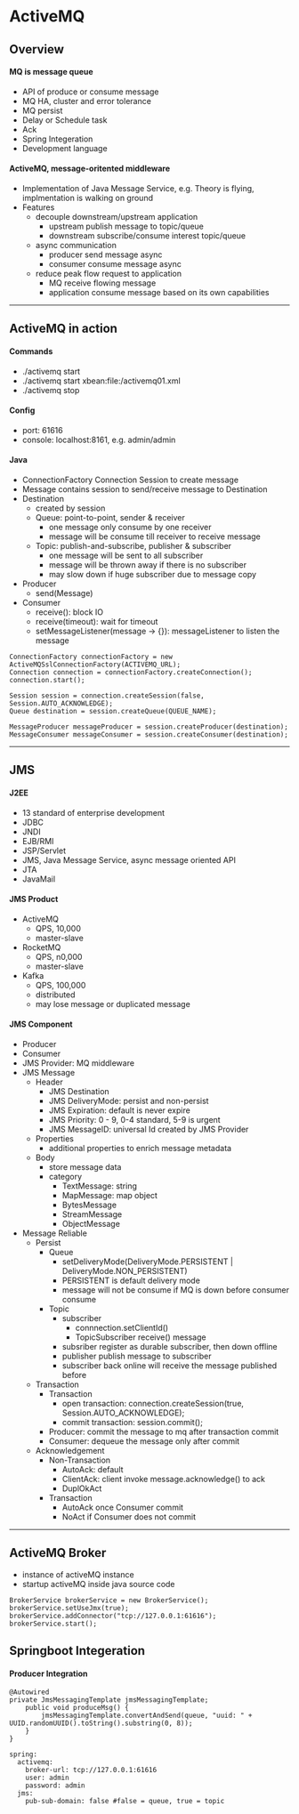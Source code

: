 # ActiveMQ

## Overview
#### MQ is message queue
+ API of produce or consume message
+ MQ HA, cluster and error tolerance
+ MQ persist
+ Delay or Schedule task
+ Ack
+ Spring Integeration
+ Development language
#### ActiveMQ, message-oritented middleware
+ Implementation of Java Message Service, e.g. Theory is flying, implmentation is walking on ground
+ Features
    + decouple downstream/upstream application
        + upstream publish message to topic/queue 
        + downstream subscribe/consume interest topic/queue 
    + async communication
        + producer send message async
        + consumer consume message async
    + reduce peak flow request to application
        + MQ receive flowing message
        + application consume message based on its own capabilities
***
   
    
## ActiveMQ in action
#### Commands
- ./activemq start
- ./activemq start xbean:file:<filePath>/activemq01.xml
- ./activemq stop
#### Config
- port: 61616
- console: localhost:8161, e.g. admin/admin
#### Java
- ConnectionFactory
    Connection
        Session to create message
- Message contains session to send/receive message to Destination
- Destination
    + created by session
    + Queue: point-to-point, sender & receiver
        + one message only consume by one receiver
        + message will be consume till receiver to receive message
    + Topic: publish-and-subscribe, publisher & subscriber
        + one message will be sent to all subscriber
        + message will be thrown away if there is no subscriber
        + may slow down if huge subscriber due to message copy
- Producer
    + send(Message)
- Consumer
    + receive(): block IO
    + receive(timeout): wait for timeout
    + setMessageListener(message -> {}): messageListener to listen the message
```
ConnectionFactory connectionFactory = new ActiveMQSslConnectionFactory(ACTIVEMQ_URL);
Connection connection = connectionFactory.createConnection();
connection.start();

Session session = connection.createSession(false, Session.AUTO_ACKNOWLEDGE);
Queue destination = session.createQueue(QUEUE_NAME);

MessageProducer messageProducer = session.createProducer(destination);
MessageConsumer messageConsumer = session.createConsumer(destination);
```
***


## JMS
#### J2EE 
- 13 standard of enterprise development
- JDBC
- JNDI
- EJB/RMI
- JSP/Servlet
- JMS, Java Message Service, async message oriented API
- JTA
- JavaMail
#### JMS Product
- ActiveMQ
    + QPS, 10,000
    + master-slave
- RocketMQ
    + QPS, n0,000
    + master-slave
- Kafka
    + QPS, 100,000
    + distributed
    + may lose message or duplicated message
#### JMS Component
- Producer
- Consumer
- JMS Provider: MQ middleware
- JMS Message
    + Header
        + JMS Destination
        + JMS DeliveryMode: persist and non-persist
        + JMS Expiration: default is never expire
        + JMS Priority: 0 - 9, 0-4 standard, 5-9 is urgent
        + JMS MessageID: universal Id created by JMS Provider
    + Properties
        + additional properties to enrich message metadata
    + Body
        + store message data
        + category
            + TextMessage: string
            + MapMessage: map object
            + BytesMessage
            + StreamMessage
            + ObjectMessage
- Message Reliable
    + Persist
        + Queue
            + setDeliveryMode(DeliveryMode.PERSISTENT | DeliveryMode.NON_PERSISTENT)
            + PERSISTENT is default delivery mode 
            + message will not be consume if MQ is down before consumer consume
        + Topic
            + subscriber 
                + connnection.setClientId()
                + TopicSubscriber receive() message
            + subsriber register as durable subscriber, then down offline
            + publisher publish message to subscriber
            + subscriber back online will receive the message published before
    + Transaction
        + Transaction
            + open transaction: connection.createSession(true, Session.AUTO_ACKNOWLEDGE);
            + commit transaction: session.commit();
        + Producer: commit the message to mq after transaction commit
        + Consumer: dequeue the message only after commit
    + Acknowledgement
        + Non-Transaction
            + AutoAck: default
            + ClientAck: client invoke message.acknowledge() to ack
            + DuplOkAct
        + Transaction
            + AutoAck once Consumer commit
            + NoAct if Consumer does not commit
***


## ActiveMQ Broker
- instance of activeMQ instance
- startup activeMQ inside java source code
```
BrokerService brokerService = new BrokerService();
brokerService.setUseJmx(true);
brokerService.addConnector("tcp://127.0.0.1:61616");
brokerService.start();
```

## Springboot Integeration
#### Producer Integration
```
@Autowired
private JmsMessagingTemplate jmsMessagingTemplate;
    public void produceMsg() {
        jmsMessagingTemplate.convertAndSend(queue, "uuid: " + UUID.randomUUID().toString().substring(0, 8));
    }
}

spring:
  activemq:
    broker-url: tcp://127.0.0.1:61616
    user: admin
    password: admin
  jms:
    pub-sub-domain: false #false = queue, true = topic
```

